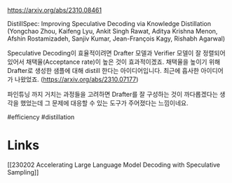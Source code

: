 https://arxiv.org/abs/2310.08461

DistillSpec: Improving Speculative Decoding via Knowledge Distillation (Yongchao Zhou, Kaifeng Lyu, Ankit Singh Rawat, Aditya Krishna Menon, Afshin Rostamizadeh, Sanjiv Kumar, Jean-François Kagy, Rishabh Agarwal)

Speculative Decoding이 효율적이려면 Drafter 모델과 Verifier 모델이 잘 정렬되어 있어서 채택율(Acceptance  rate)이 높은 것이 효과적이겠죠. 채택율을 높이기 위해 Drafter로 생성한 샘플에 대해 distill 한다는 아이디어입니다. 최근에 흡사한 아이디어가 나왔었죠. (https://arxiv.org/abs/2310.07177)

파인튜닝 까지 거치는 과정들을 고려하면 Drafter를 잘 구성하는 것이 까다롭겠다는 생각을 했었는데 그 문제에 대응할 수 있는 도구가 주어졌다는 느낌이네요.

#efficiency #distillation

# Links

[[230202 Accelerating Large Language Model Decoding with Speculative Sampling]]